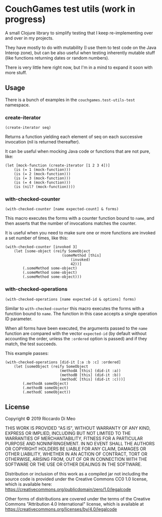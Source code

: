 # CouchGames test utils (work in progress)

A small Clojure library to simplify testing that I keep re-implementing over and over in my projects.

They have mostly to do with mutability (I use them to test code on the Java
Interop zone), but can be also useful when testing inherently mutable stuff 
(like functions returning dates or random numbers).

There is very little here right now, but I'm in a mind to expand it soon with more stuff.

## Usage

There is a bunch of examples in the `couchgames.test-utils-test` namespace.

### create-iterator

    (create-iterator seq)

Returns a function yielding each element of seq on each successive invocation
(nil is returned thereafter).

It can be useful when mocking Java code or functions that are not pure, like:

    (let [mock-function (create-iterator [1 2 3 4])]
        (is (= 1 (mock-function)))
        (is (= 2 (mock-function)))
        (is (= 3 (mock-function)))
        (is (= 4 (mock-function)))
        (is (nil? (mock-function))))

### with-checked-counter

    (with-checked-counter [name expected-count] & forms)

This macro executes the forms with a counter function bound to `name`, and then
asserts that the number of invocations matches the counter.

It is useful when you need to make sure one or more functions are invoked a set 
number of times, like this:

    (with-checked-counter [invoked 3]
        (let [some-object (reify SomeObject 
                              (someMethod [this] 
                                  (invoked) 
                                  42))]
            (.someMethod some-object)
            (.someMethod some-object)
            (.someMethod some-object)))

### with-checked-operations

    (with-checked-operations [name expected-id & options] forms)
    
Similar to `with-checked-counter` this macro executes the forms with a function
bound to `name`. The function in this case accepts a single operation ID 
parameter.

When all forms have been executed, the arguments passed to the `name` function
are compared with the vector `expected-id` (by default without accounting the 
order, unless the `:ordered` option is passed) and if they match, the test succeeds.

This example passes:

    (with-checked-operations [did-it [:a :b :c] :ordered]
        (let [someObject (reify SomeObject
                             (methodA [this] (did-it :a))
                             (methodB [this] (did-it :b))
                             (methodC [this] (did-it :c)))]
            (.methodA someObject)
            (.methodB someObject)
            (.methodC someObject))
                                         
## License

Copyright © 2019 Riccardo Di Meo

THIS WORK IS PROVIDED "AS IS", WITHOUT WARRANTY OF ANY KIND, EXPRESS OR
IMPLIED, INCLUDING BUT NOT LIMITED TO THE WARRANTIES OF MERCHANTABILITY,
FITNESS FOR A PARTICULAR PURPOSE AND NONINFRINGEMENT. IN NO EVENT SHALL THE
AUTHORS OR COPYRIGHT HOLDERS BE LIABLE FOR ANY CLAIM, DAMAGES OR OTHER
LIABILITY, WHETHER IN AN ACTION OF CONTRACT, TORT OR OTHERWISE, ARISING FROM,
OUT OF OR IN CONNECTION WITH THE SOFTWARE OR THE USE OR OTHER DEALINGS IN THE
SOFTWARE.

Distribution or inclusion of this work as a compiled jar not including the source
code is provided under the Creative Commons CC0 1.0 license, which is available
here: https://creativecommons.org/publicdomain/zero/1.0/legalcode

Other forms of distributions are covered under the terms of the Creative
Commons "Attribution 4.0 International" license, which is available at 
https://creativecommons.org/licenses/by/4.0/legalcode 



